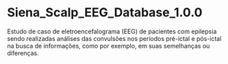 # Siena_Scalp_EEG_Database_1.0.0
 Estudo de caso de eletroencefalograma (EEG) de pacientes com epilepsia sendo realizadas análises das convulsões nos períodos pré-ictal e pós-ictal na busca de informações, como por exemplo, em suas semelhanças ou diferenças.
